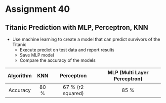 # Assignment 40
## Titanic Prediction with MLP, Perceptron, KNN
- Use machine learning to create a model that can predict survivors of the Titanic
  - Execute predict on test data and report results
  - Save MLP model
  - Compare the accuracy of the models

| Algorithm | KNN | Perceptron | MLP (Multi Layer Perceptron) |
| :----:  | :----:  | :----:  | :----: |
| Accuracy  | 80 % | 67 % (r2 squared) | 85 % |
